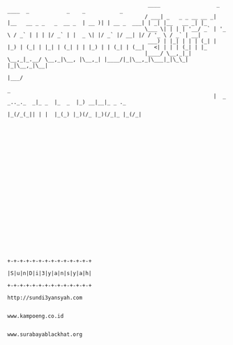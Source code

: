                                                  ____                  _                         ____  _            _    _           _   
                                                / ___| _   _ _ __ __ _| |__   __ _ _   _  __ _  | __ )| | __ _  ___| | _| |__   __ _| |_ 
                                                \___ \| | | | '__/ _` | '_ \ / _` | | | |/ _` | |  _ \| |/ _` |/ __| |/ / '_ \ / _` | __|
                                                 ___) | |_| | | | (_| | |_) | (_| | |_| | (_| | | |_) | | (_| | (__|   <| | | | (_| | |_ 
                                                |____/ \__,_|_|  \__,_|_.__/ \__,_|\__, |\__,_| |____/|_|\__,_|\___|_|\_\_| |_|\__,_|\__|
                                                                                   |___/                                                 
                                                                                                   _               
                                                                      |  _  _.._._  _|_ _  |_  _  |_) __|__|_ _ ._ 
                                                                      |_(/_(_|| | |  |_(_) |_)(/_ |_)(/_|_ |_(/_|  






















                                                                               +-+-+-+-+-+-+-+-+-+-+-+-+-+
                                                                               |S|u|n|D|i|3|y|a|n|s|y|a|h|
                                                                               +-+-+-+-+-+-+-+-+-+-+-+-+-+
                                                                                http://sundi3yansyah.com

                                                                                   www.kampoeng.co.id

                                                                                 www.surabayablackhat.org

